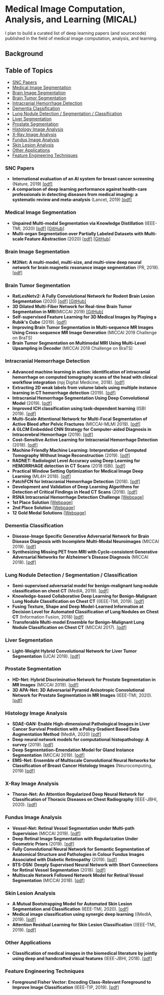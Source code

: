 # Medical Image Computation, Analysis, and Learning (MICAL)

I plan to build a curated list of deep learning papers (and sourcecode) published in the field of medical image computation, analysis, and learning.

## Background

## Table of Topics
* [SNC Papers](#SNC--papers)
* [Medical Image Segmentation](#medical--image--segmentation)
* [Brain Image Segmentation](#brain--image--segmentation)
* [Brain Tumor Segmentation](#brain--tumor--segmentation)
* [Intracranial Hemorrhage Detection](#intracranial--hemorrhage--detection)
* [Dementia Classification](#dementia--classification)
* [Lung Nodule Detection / Segmentation / Classification](#lung--nodule--detection--segmentation--classification)
* [Liver Segmentation](#liver--segmentation)
* [Prostate Segmentation](#prostate--segmentation)
* [Histology Image Analysis](#histology--image-analysis)
* [X-Ray Image Analysis](#x-ray--image-analysis)
* [Fundus Image Analysis](#fundus--image-analysis)
* [Skin Lesion Analysis](#skin--lesion--analysis)
* [Other Applications](#other--applications)
* [Feature Engineering Techniques](#feature-engineering-techniques)

### SNC Papers
- **International evaluation of an AI system for breast cancer screening** (Nature, 2019) [[pdf]](http://t.cn/AisPisuk)
- **A comparison of deep learning performance against health-care professionals in detecting diseases from medical imaging: a systematic review and meta-analysis** (Lancet, 2019) [[pdf]](http://t.cn/AinmMwk2) 

### Medical Image Segmentation
- **Unpaired Multi-modal Segmentation via Knowledge Distillation** (IEEE-TMI, 2020) [[pdf]](http://t.cn/AisEo63h) [[GitHub]](http://t.cn/AisEo6us)
- **Multi-organ Segmentation over Partially Labeled Datasets with Multi-scale Feature Abstraction** (2020) [[pdf]](http://t.cn/AisMUNkB) [[GitHub]](http://t.cn/AisMUNkg)

### Brain Image Segmentation
- **M3Net: A multi-model, multi-size, and multi-view deep neural network for brain magnetic resonance image segmentation** (PR, 2019). [[pdf]](https://doi.org/10.1016/j.patcog.2019.03.004)

### Brain Tumor Segmentation
- **RatLesNetv2: A Fully Convolutional Network for Rodent Brain Lesion Segmentation** (2020) [[pdf]](http://t.cn/A6PMbgr0) [[GitHub]](http://t.cn/A6PMbgrW)
- **3D Dilated Multi-Fiber Network for Real-time Brain Tumor Segmentation in MRI**(MICCAI 2019) [[GitHub]](http://t.cn/AisKQ7p8)
- **Self-supervised Feature Learning for 3D Medical Images by Playing a Rubik's Cube** (2019). [[pdf]](https://arxiv.org/pdf/1910.02241)
- **Improving Brain Tumor Segmentation in Multi-sequence MR Images Using Cross-sequence MR Image Generation** (MICCAI 2019 Challenge on BraTS)
- **Brain Tumor Segmentation on Multimodal MRI Using Multi-Level Upsampling in Decoder** (MICCAI 2018 Challenge on BraTS)

### Intracranial Hemorrhage Detection
- **Advanced machine learning in action: identification of intracranial hemorrhage on computed tomography scans of the head with clinical workflow integration** (npj Digital Medicine, 2018). [[pdf]](https://doi.org/10.1038/s41746-017-0015-z)
- **Extracting 2D weak labels from volume labels using multiple instance learning in CT hemorrhage detection** (2019). [[pdf]](https://arxiv.org/pdf/1911.05650)
- **Intracranial Hemorrhage Segmentation Using Deep Convolutional Model** (2019). [[pdf]](https://arxiv.org/pdf/1910.08643)
- **Improved ICH classification using task-dependent learning** (ISBI 2019). [[pdf]](https://arxiv.org/pdf/1907.00148)
- **Multi-Scale Attentional Network for Multi-Focal Segmentation of Active Bleed after Pelvic Fractures** (MICCAI-MLMI 2019). [[pdf]](https://arxiv.org/pdf/1906.09540)
- **A GLCM Embedded CNN Strategy for Computer-aided Diagnosis in Intracerebral Hemorrhage** (2019). [[pdf]](https://arxiv.org/pdf/1906.02040)
- **Cost-Sensitive Active Learning for Intracranial Hemorrhage Detection** (2018). [[pdf]](https://arxiv.org/pdf/1809.02882)
- **Machine Friendly Machine Learning: Interpretation of Computed Tomography Without Image Reconstruction** (2019). [[pdf]](https://arxiv.org/pdf/1812.01068)
- **RADNET: Radiologist Level Accuracy using Deep Learning for HEMORRHAGE detection in CT Scans** (2018 ISBI). [[pdf]](https://arxiv.org/abs/1710.04934)
- **Practical Window Setting Optimization for Medical Image Deep Learning** (ML4H 2018). [[pdf]](https://arxiv.org/pdf/1812.00572)
- **PatchFCN for Intracranial Hemorrhage Detection** (2018). [[pdf]](https://arxiv.org/pdf/1806.03265)
- **Development and Validation of Deep Learning Algorithms for Detection of Critical Findings in Head CT Scans** (2018). [[pdf]](https://arxiv.org/pdf/1803.05854)
- **RSNA Intracranial Hemorrhage Detection Challenge** [[Webpage]](https://www.kaggle.com/c/rsna-intracranial-hemorrhage-detection/overview)
- **1st Place Solution** [[Webpage]](https://www.kaggle.com/c/rsna-intracranial-hemorrhage-detection/discussion/117210#latest-682640)
- **2nd Place Solution** [[Webpage]](https://www.kaggle.com/c/rsna-intracranial-hemorrhage-detection/discussion/117228)
- **12 Gold Medal Solutions** [[Webpage]](https://www.kaggle.com/c/rsna-intracranial-hemorrhage-detection/discussion/117242)

### Dementia Classification
- **Disease-Image Specific Generative Adversarial Network for Brain Disease Diagnosis with Incomplete Multi-Modal Neuroimages** (MICCAI 2019). [[pdf]](https://doi.org/10.1007/978-3-030-32248-9_16)
- **Synthesizing Missing PET from MRI with Cycle-consistent Generative Adversarial Networks for Alzheimer’s Disease Diagnosis** (MICCAI 2018). [[pdf]](https://doi.org/10.1007/978-3-030-00931-1_52)

### Lung Nodule Detection / Segmentation / Classification
- **Semi-supervised adversarial model for benign–malignant lung nodule classification on chest CT** (MedIA, 2019). [[pdf]](https://doi.org/10.1016/j.media.2019.07.004)
- **Knowledge-based Collaborative Deep Learning for Benign-Malignant Lung Nodule Classification on Chest CT** ((IEEE-TMI, 2019). [[pdf]](https://doi.org/10.1109/TMI.2018.2876510)
- **Fusing Texture, Shape and Deep Model-Learned Information at Decision Level for Automated Classification of Lung Nodules on Chest CT** (Information Fusion, 2018) [[pdf]](https://doi.org/10.1016/j.inffus.2017.10.005)
- **Transferable Multi-model Ensemble for Benign-Malignant Lung Nodule Classification on Chest CT** (MICCAI 2017). [[pdf]](https://doi.org/10.1007/978-3-319-66179-7_75)

### Liver Segmentation
- **Light-Weight Hybrid Convolutional Network for Liver Tumor Segmentation** (IJCAI 2019). [[pdf]](https://doi.org/10.24963/ijcai.2019/593)

### Prostate Segmentation
- **HD-Net: Hybrid Discriminative Network for Prostate Segmentation in MR Images** (MICCAI 2019). [[pdf]](https://doi.org/10.1007/978-3-030-32245-8_13)
- **3D APA-Net: 3D Adversarial Pyramid Anisotropic Convolutional Network for Prostate Segmentation in MR Images** (IEEE-TMI, 2020). [[pdf]](https://doi.org/10.1109/TMI.2019.2928056)

### Histology Image Analysis
- **SDAE-GAN: Enable High-dimensional Pathological Images in Liver Cancer Survival Prediction with a Policy Gradient Based Data Augmentation Method** (MedIA, 2020) [[pdf]](https://doi.org/10.1016/j.media.2020.101640)
- **Deep neural network models for computational histopathology: A survey** (2019). [[pdf]](http://t.cn/AisyZa3D)
- **Deep Segmentation-Emendation Model for Gland Instance Segmentation** (MICCAI 2019). [[pdf]](https://doi.org/10.1007/978-3-030-32239-7_52)
- **EMS-Net: Ensemble of Multiscale Convolutional Neural Networks for Classification of Breast Cancer Histology Images** (Neurocomputing, 2019) [[pdf]](https://doi.org/10.1016/j.neucom.2019.07.080)

### X-Ray Image Analysis
- **Thorax-Net: An Attention Regularized Deep Neural Network for Classification of Thoracic Diseases on Chest Radiography** (IEEE-JBHI, 2020). [[pdf]](https://doi.org/10.1109/JBHI.2019.2928369)

### Fundus Image Analysis
- **Vessel-Net: Retinal Vessel Segmentation under Multi-path Supervision** (MICCAI 2019). [[pdf]](https://doi.org/10.1007/978-3-030-32239-7_30)
- **Deep Retinal Image Segmentation with Regularization Under Geometric Priors** (2019). [[pdf]](https://arxiv.org/pdf/1909.09175)
- **Fully Convolutional Neural Network for Semantic Segmentation of Anatomical Structure and Pathologies in Colour Fundus Images Associated with Diabetic Retinopathy** (2019). [[pdf]](https://arxiv.org/pdf/1902.03122)
- **BTS-DSN: Deeply Supervised Neural Network with Short Connections for Retinal Vessel Segmentation** (2018). [[pdf]](https://arxiv.org/pdf/1803.03963)
- **Multiscale Network Followed Network Model for Retinal Vessel Segmentation** (MICCAI 2018). [[pdf]](https://doi.org/10.1007/978-3-030-00934-2_14)

### Skin Lesion Analysis
- **A Mutual Bootstrapping Model for Automated Skin Lesion Segmentation and Classification** (IEEE-TMI, 2020). [[pdf]](https://doi.org/10.1109/TMI.2020.2972964)
- **Medical image classification using synergic deep learning** ((MedIA, 2019). [[pdf]](https://doi.org/10.1016/j.media.2019.02.010)
- **Attention Residual Learning for Skin Lesion Classification** ((IEEE-TMI, 2019). [[pdf]](https://doi.org/10.1109/TMI.2019.2893944)

### Other Applications
- **Classification of medical images in the biomedical literature by jointly using deep and handcrafted visual features** (IEEE-JBHI, 2018). [[pdf]](https://arxiv.org/10.1109/JBHI.2017.2775662)

### Feature Engineering Techniques
- **Foreground Fisher Vector: Encoding Class-Relevant Foreground to Improve Image Classification**  (IEEE-TIP, 2019). [[pdf]](https://doi.org/10.1109/TIP.2019.2908795)
